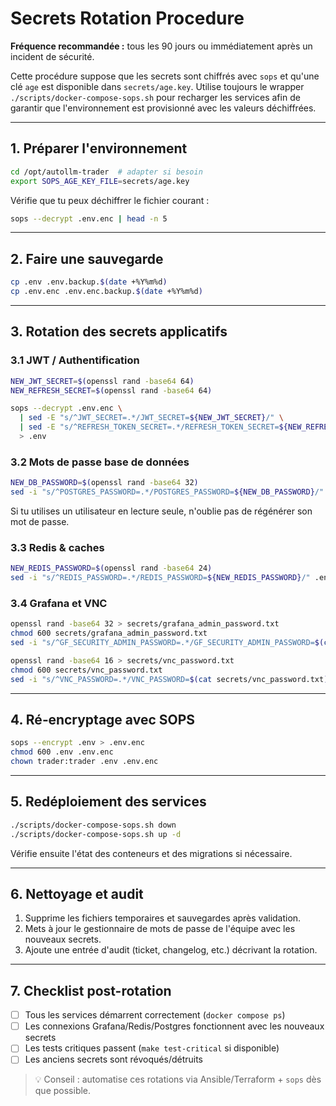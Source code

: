 # Secrets Rotation Procedure

**Fréquence recommandée :** tous les 90 jours ou immédiatement après un incident de sécurité.

Cette procédure suppose que les secrets sont chiffrés avec `sops` et qu'une clé `age` est disponible dans `secrets/age.key`. Utilise toujours le wrapper `./scripts/docker-compose-sops.sh` pour recharger les services afin de garantir que l'environnement est provisionné avec les valeurs déchiffrées.

---

## 1. Préparer l'environnement

```bash
cd /opt/autollm-trader  # adapter si besoin
export SOPS_AGE_KEY_FILE=secrets/age.key
```

Vérifie que tu peux déchiffrer le fichier courant :

```bash
sops --decrypt .env.enc | head -n 5
```

---

## 2. Faire une sauvegarde

```bash
cp .env .env.backup.$(date +%Y%m%d)
cp .env.enc .env.enc.backup.$(date +%Y%m%d)
```

---

## 3. Rotation des secrets applicatifs

### 3.1 JWT / Authentification

```bash
NEW_JWT_SECRET=$(openssl rand -base64 64)
NEW_REFRESH_SECRET=$(openssl rand -base64 64)

sops --decrypt .env.enc \
  | sed -E "s/^JWT_SECRET=.*/JWT_SECRET=${NEW_JWT_SECRET}/" \
  | sed -E "s/^REFRESH_TOKEN_SECRET=.*/REFRESH_TOKEN_SECRET=${NEW_REFRESH_SECRET}/" \
  > .env
```

### 3.2 Mots de passe base de données

```bash
NEW_DB_PASSWORD=$(openssl rand -base64 32)
sed -i "s/^POSTGRES_PASSWORD=.*/POSTGRES_PASSWORD=${NEW_DB_PASSWORD}/" .env
```

Si tu utilises un utilisateur en lecture seule, n'oublie pas de régénérer son mot de passe.

### 3.3 Redis & caches

```bash
NEW_REDIS_PASSWORD=$(openssl rand -base64 24)
sed -i "s/^REDIS_PASSWORD=.*/REDIS_PASSWORD=${NEW_REDIS_PASSWORD}/" .env
```

### 3.4 Grafana et VNC

```bash
openssl rand -base64 32 > secrets/grafana_admin_password.txt
chmod 600 secrets/grafana_admin_password.txt
sed -i "s/^GF_SECURITY_ADMIN_PASSWORD=.*/GF_SECURITY_ADMIN_PASSWORD=$(cat secrets/grafana_admin_password.txt)/" .env

openssl rand -base64 16 > secrets/vnc_password.txt
chmod 600 secrets/vnc_password.txt
sed -i "s/^VNC_PASSWORD=.*/VNC_PASSWORD=$(cat secrets/vnc_password.txt)/" .env
```

---

## 4. Ré‑encryptage avec SOPS

```bash
sops --encrypt .env > .env.enc
chmod 600 .env .env.enc
chown trader:trader .env .env.enc
```

---

## 5. Redéploiement des services

```bash
./scripts/docker-compose-sops.sh down
./scripts/docker-compose-sops.sh up -d
```

Vérifie ensuite l'état des conteneurs et des migrations si nécessaire.

---

## 6. Nettoyage et audit

1. Supprime les fichiers temporaires et sauvegardes après validation.
2. Mets à jour le gestionnaire de mots de passe de l'équipe avec les nouveaux secrets.
3. Ajoute une entrée d'audit (ticket, changelog, etc.) décrivant la rotation.

---

## 7. Checklist post-rotation

- [ ] Tous les services démarrent correctement (`docker compose ps`)
- [ ] Les connexions Grafana/Redis/Postgres fonctionnent avec les nouveaux secrets
- [ ] Les tests critiques passent (`make test-critical` si disponible)
- [ ] Les anciens secrets sont révoqués/détruits

> 💡 Conseil : automatise ces rotations via Ansible/Terraform + `sops` dès que possible.

